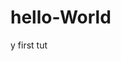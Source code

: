 # hello-World
y first tut
<html>
  <head>
<title> trying</title>
  </head>
<body>
  </body>
</html>

